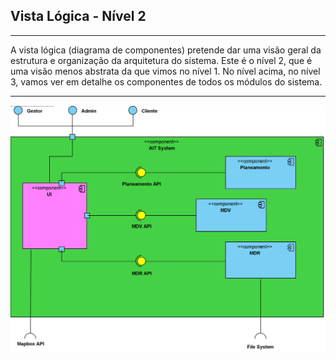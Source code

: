 ## Vista Lógica - Nível 2

------------------------------
A vista lógica (diagrama de componentes) pretende dar uma visão geral da estrutura e organização da arquitetura do sistema. Este é o nível 2, que é uma visão menos abstrata da que vimos no nível 1. No nível acima, no nível 3, vamos ver em detalhe os componentes de todos os módulos do sistema.

--------------------------------
![Vista Lógica](VL_LVL2.png)